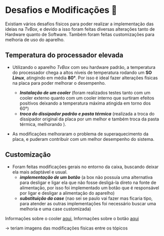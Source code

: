 # Desafios e Modificações 🧰
Existiam vários desafios físicos para poder realizar a implementação das ideias na _TvBox_, e devido a isso foram feitas diversas alterações tanto de Hardware quanto de Software. Também foram feitas customizações para melhoria de uso do aparelho.

## Temperatura do processador elevada
- Utilizando o aparelho _TvBox_ com seu hardware padrão, a temperatura do processador chega a altos níveis de temperatura rodando um **SO _Linux_**, atingindo em média **80°**. Por isso é ideal fazer alterações físicas na placa para poder melhorar o desempenho.

  - **_Instalação de um cooler_** (foram realizados testes tanto com um cooler externo quanto com um cooler interno que surtiram efeitos positivos deixando a temperatura máxima atingida em torno dos 60°)
  -  **_troca do dissipador padrão e pasta térmica_** (realizada a troca do dissipador original da placa por um melhor e também troca da pasta térmica, melhorando ).
- As modificações melhoraram o problema de superaquecimento da placa, e puderam contribuir com um melhor desempenho do sistema.

## Customização
- Foram feitas modificações gerais no entorno da caixa, buscando deixar ela mais adaptável e usual.
  - **_implementação de um botão_** (a box não possuía uma alternativa para desligar e ligar ela que não fosse desligá-la direto na fonte de alimentação, por isso foi implementado um botão que é responsável por ligar e desligar a alimentação do aparelho)
  - **_substituição da case_** (nao sei se paulo vai fazer mas ficaria tipo, para atender as outras implementações foi necessário buscar uma melhoria e uma case customizada)
 
Informações sobre o cooler [aqui](cooler), Informações sobre o botão [aqui](botao)






-> teriam imagens das modificações físicas entre os tópicos

